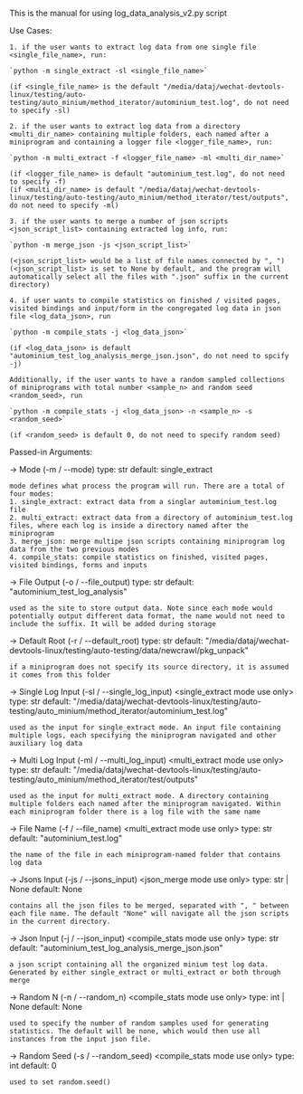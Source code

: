 This is the manual for using log_data_analysis_v2.py script

Use Cases:

    1. if the user wants to extract log data from one single file <single_file_name>, run:

    `python -m single_extract -sl <single_file_name>`

    (if <single_file_name> is the default "/media/dataj/wechat-devtools-linux/testing/auto-testing/auto_minium/method_iterator/autominium_test.log", do not need to specify -sl)

    2. if the user wants to extract log data from a directory <multi_dir_name> containing multiple folders, each named after a miniprogram and containing a logger file <logger_file_name>, run:

    `python -m multi_extract -f <logger_file_name> -ml <multi_dir_name>`

    (if <logger_file_name> is default "autominium_test.log", do not need to specify -f)
    (if <multi_dir_name> is default "/media/dataj/wechat-devtools-linux/testing/auto-testing/auto_minium/method_iterator/test/outputs", do not need to specify -ml)

    3. if the user wants to merge a number of json scripts <json_script_list> containing extracted log info, run:

    `python -m merge_json -js <json_script_list>`

    (<json_script_list> would be a list of file names connected by ", ")
    (<json_script_list> is set to None by default, and the program will automatically select all the files with ".json" suffix in the current directory)

    4. if user wants to compile statistics on finished / visited pages, visited bindings and input/form in the congregated log data in json file <log_data_json>, run

    `python -m compile_stats -j <log_data_json>`

    (if <log_data_json> is default "autominium_test_log_analysis_merge_json.json", do not need to spcify -j)

    Additionally, if the user wants to have a random sampled collections of miniprograms with total number <sample_n> and random seed <random_seed>, run

    `python -m compile_stats -j <log_data_json> -n <sample_n> -s <random_seed>`

    (if <random_seed> is default 0, do not need to specify random seed)

Passed-in Arguments:

-> Mode (-m / --mode)
type: str
default: single_extract

    mode defines what process the program will run. There are a total of four modes:
    1. single_extract: extract data from a singlar autominium_test.log file
    2. multi_extract: extract data from a directory of autominium_test.log files, where each log is inside a directory named after the miniprogram
    3. merge_json: merge multipe json scripts containing miniprogram log data from the two previous modes
    4. compile_stats: compile statistics on finished, visited pages, visited bindings, forms and inputs

-> File Output (-o / --file_output)
type: str
default: "autominium_test_log_analysis"

    used as the site to store output data. Note since each mode would potentially output different data format, the name would not need to include the suffix. It will be added during storage

-> Default Root (-r / --default_root)
type: str
default: "/media/dataj/wechat-devtools-linux/testing/auto-testing/data/newcrawl/pkg_unpack"

    if a miniprogram does not specify its source directory, it is assumed it comes from this folder

-> Single Log Input (-sl / --single_log_input) <single_extract mode use only>
type: str
default: "/media/dataj/wechat-devtools-linux/testing/auto-testing/auto_minium/method_iterator/autominium_test.log"

    used as the input for single_extract mode. An input file containing multiple logs, each specifying the miniprogram navigated and other auxiliary log data

-> Multi Log Input (-ml / --multi_log_input) <multi_extract mode use only>
type: str
default: "/media/dataj/wechat-devtools-linux/testing/auto-testing/auto_minium/method_iterator/test/outputs"

    used as the input for multi_extract mode. A directory containing multiple folders each named after the miniprogram navigated. Within each miniprogram folder there is a log file with the same name

-> File Name (-f / --file_name) <multi_extract mode use only>
type: str
default: "autominium_test.log"

    the name of the file in each miniprogram-named folder that contains log data

-> Jsons Input (-js / --jsons_input) <json_merge mode use only>
type: str | None
default: None

    contains all the json files to be merged, separated with ", " between each file name. The default "None" will navigate all the json scripts in the current directory.

-> Json Input (-j / --json_input) <compile_stats mode use only>
type: str
default: "autominium_test_log_analysis_merge_json.json"

    a json script containing all the organized minium test log data. Generated by either single_extract or multi_extract or both through merge

-> Random N (-n / --random_n) <compile_stats mode use only>
type: int | None
default: None

    used to specify the number of random samples used for generating statistics. The default will be none, which would then use all instances from the input json file.

-> Random Seed (-s / --random_seed) <compile_stats mode use only>
type: int
default: 0

    used to set random.seed()
